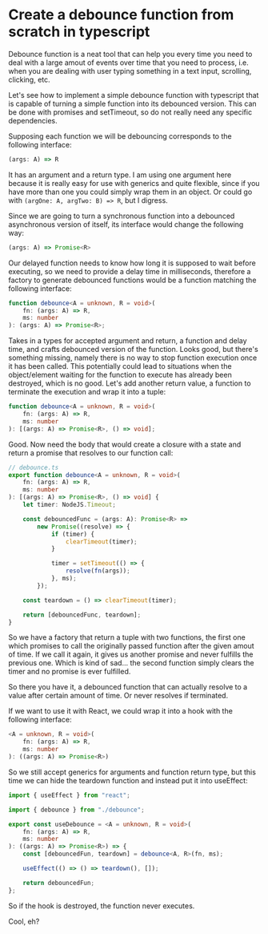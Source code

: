 # Create a debounce function from scratch in typescript

Debounce function is a neat tool that can help you every time you need to deal with a large amout of events over time that you need to process, i.e. when you are dealing with user typing something in a text input, scrolling, clicking, etc.

Let's see how to implement a simple debounce function with typescript that is capable of turning a simple function into its debounced version. This can be done with promises and setTimeout, so do not really need any specific dependencies.

Supposing each function we will be debouncing corresponds to the following interface:

```ts
(args: A) => R
```

It has an argument and a return type. I am using one argument here because it is really easy for use with generics and quite flexible, since if you have more than one you could simply wrap them in an object. Or could go with `(argOne: A, argTwo: B) => R`, but I digress.

Since we are going to turn a synchronous function into a debounced asynchronous version of itself, its interface would change the following way:

```ts
(args: A) => Promise<R>
```

Our delayed function needs to know how long it is supposed to wait before executing, so we need to provide a delay time in milliseconds, therefore a factory to generate debounced functions would be a function matching the following interface:

```ts
function debounce<A = unknown, R = void>(
    fn: (args: A) => R,
    ms: number
): (args: A) => Promise<R>;
```

Takes in a types for accepted argument and return, a function and delay time, and crafts debounced version of the function. Looks good, but there's something missing, namely there is no way to stop function execution once it has been called. This potentially could lead to situations when the object/element waiting for the function to execute has already been destroyed, which is no good. Let's add another return value, a function to terminate the execution and wrap it into a tuple:

```ts
function debounce<A = unknown, R = void>(
    fn: (args: A) => R,
    ms: number
): [(args: A) => Promise<R>, () => void];
```

Good. Now need the body that would create a closure with a state and return a promise that resolves to our function call:

```ts
// debounce.ts
export function debounce<A = unknown, R = void>(
    fn: (args: A) => R,
    ms: number
): [(args: A) => Promise<R>, () => void] {
    let timer: NodeJS.Timeout;

    const debouncedFunc = (args: A): Promise<R> =>
        new Promise((resolve) => {
            if (timer) {
                clearTimeout(timer);
            }

            timer = setTimeout(() => {
                resolve(fn(args));
            }, ms);
        });

    const teardown = () => clearTimeout(timer);

    return [debouncedFunc, teardown];
}
```

So we have a factory that return a tuple with two functions, the first one which promises to call the originally passed function after the given amout of time. If we call it again, it gives us another promise and never fulfills the previous one. Which is kind of sad... the second function simply clears the timer and no promise is ever fulfilled.

So there you have it, a debounced function that can actually resolve to a value after certain amount of time. Or never resolves if terminated.

If we want to use it with React, we could wrap it into a hook with the following interface:

```ts
<A = unknown, R = void>(
    fn: (args: A) => R,
    ms: number
): ((args: A) => Promise<R>)
```

So we still accept generics for arguments and function return type, but this time we can hide the teardown function and instead put it into useEffect:

```ts
import { useEffect } from "react";

import { debounce } from "./debounce";

export const useDebounce = <A = unknown, R = void>(
    fn: (args: A) => R,
    ms: number
): ((args: A) => Promise<R>) => {
    const [debouncedFun, teardown] = debounce<A, R>(fn, ms);

    useEffect(() => () => teardown(), []);

    return debouncedFun;
};
```

So if the hook is destroyed, the function never executes.

Cool, eh?
